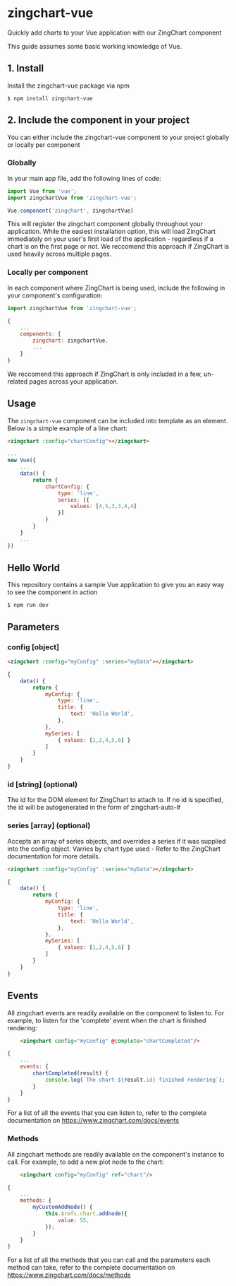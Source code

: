 # zingchart-vue

Quickly add charts to your Vue application with our ZingChart component

This guide assumes some basic working knowledge of Vue.

## 1. Install

Install the zingchart-vue package via npm

`$ npm install zingchart-vue`

## 2. Include the component in your project

You can either include the zingchart-vue component to your project globally or locally per component

### Globally

In your main app file, add the following lines of code:

```js
import Vue from 'vue';
import zingchartVue from 'zingchart-vue';

Vue.component('zingchart', zingchartVue)
```
This will register the zingchart component globally throughout your application. While the easiest installation option, this will load ZingChart immediately on your user's first load of the application - regardless if a chart is on the first page or not. We reccomend this approach if ZingChart is used heavily across multiple pages.


### Locally per component

In each component where ZingChart is being used, include the following in your component's configuration:

```js
import zingchartVue from 'zingchart-vue';

{
    ...
    components: {
        zingchart: zingchartVue,
        ...
    }
}
```

We reccomend this approach if ZingChart is only included in a few, un-related pages across your application. 

## Usage

The `zingchart-vue` component can be included into template as an element. Below is a simple example of a line chart:

```html
<zingchart :config="chartConfig"></zingchart>
```

```js
...
new Vue({
    ...
    data() {
        return {
            chartConfig: {
                type: 'line',
                series: [{
                    values: [4,5,3,3,4,4]
                }]
            }
        }
    }
    ...
})
```

## Hello World
This repository contains a sample Vue application to give you an easy way to see the component in action
```
$ npm run dev 
```



## Parameters

### config [object]

```html
<zingchart :config="myConfig" :series="myData"></zingchart>
```

```js
{
    data() {
        return {
            myConfig: {
                type: 'line',
                title: {
                    text: 'Hello World',
                },
            },
            mySeries: [
                { values: [1,2,4,5,6] }
            ]
        }
    }
}
```

### id [string] (optional)
The id for the DOM element for ZingChart to attach to. If no id is specified, the id will be autogenerated in the form of zingchart-auto-#

### series [array] (optional)
Accepts an array of series objects, and overrides a series if it was supplied into the config object. Varries by chart type used - Refer to the ZingChart documentation for more details.

```html
<zingchart :config="myConfig" :series="myData"></zingchart>
```

```js
{
    data() {
        return {
            myConfig: {
                type: 'line',
                title: {
                    text: 'Hello World',
                },
            },
            mySeries: [
                { values: [1,2,4,5,6] }
            ]
        }
    }
}
```


## Events
All zingchart events are readily available on the component to listen to. For example, to listen for the 'complete' event when the chart is finished rendering:

```html
    <zingchart config="myConfig" @complete="chartCompleted"/>
```

```js
{
    ...
    events: {
        chartCompleted(result) {
            console.log(`The chart ${result.id} finished rendering`);
        }
    }
}
```

For a list of all the events that you can listen to, refer to the complete documentation on https://www.zingchart.com/docs/events


### Methods
All zingchart methods are readily available on the component's instance to call. For example, to add a new plot node to the chart:

```html
    <zingchart config="myConfig" ref="chart"/>
```

```js
{
    ...
    methods: {
        myCustomAddNode() {
            this.$refs.chart.addnode({
                value: 55,
            });
        }
    }
}
```

For a list of all the methods that you can call and the parameters each method can take, refer to the complete documentation on https://www.zingchart.com/docs/methods


